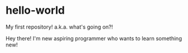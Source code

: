 # hello-world
My first repository! a.k.a. what's going on?!

Hey there!
I'm new aspiring programmer who wants to learn something new!
